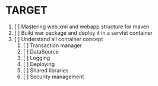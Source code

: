 # TARGET
1. [ ] Mastering web.xml and webapp structure for maven
2. [ ] Build war package and deploy it in a servlet container
3. [ ] Understand all container concept
   1. [ ] Transaction manager
   2. [ ] DataSource
   3. [ ] Logging
   4. [ ] Deploying
   5. [ ] Shared libraries
   6. [ ] Security management